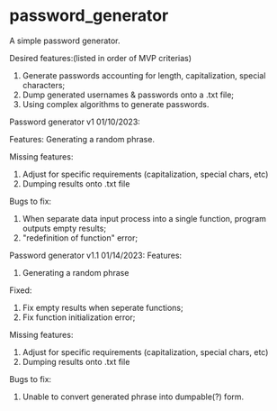 # password_generator
A simple password generator.

Desired features:(listed in order of MVP criterias)
1. Generate passwords accounting for length, capitalization, special characters;
2. Dump generated usernames & passwords onto a .txt file;
3. Using complex algorithms to generate passwords.

Password generator v1 01/10/2023:

Features: 
Generating a random phrase. 

Missing features:
1. Adjust for specific requirements (capitalization, special chars, etc)
2. Dumping results onto .txt file

Bugs to fix: 
1. When separate data input process into a single function, program outputs empty results;
2. "redefinition of <inputData> function" error;

Password generator v1.1 01/14/2023:
Features: 
1. Generating a random phrase

Fixed:
1. Fix empty results when seperate functions;
2. Fix function initialization error;

Missing features:
1. Adjust for specific requirements (capitalization, special chars, etc)
2. Dumping results onto .txt file

Bugs to fix:
1. Unable to convert generated phrase into dumpable(?) form.




